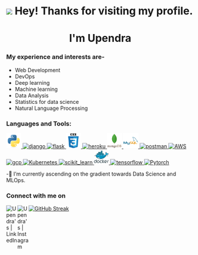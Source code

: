 <h1><img src="https://emojis.slackmojis.com/emojis/images/1531849430/4246/blob-sunglasses.gif?1531849430" width="30"/> Hey! Thanks for visiting my profile.</h1>
<h1 align="center">I'm Upendra</h1>

### My experience and interests are-
* Web Development 
* DevOps
* Deep learning
* Machine learning
* Data Analysis
* Statistics for data science
* Natural Language Processing

<h3 align="left">Languages and Tools:</h3>
<p align="left"><a href="https://www.python.org" target="_blank"> <img
        src="https://raw.githubusercontent.com/devicons/devicon/master/icons/python/python-original.svg" alt="python"
        width="40" height="40"/> </a>
    <a href="https://www.djangoproject.com/" target="_blank"> <img
        src="https://brandeps.com/logo-download/D/Django-logo-vector-01.svg" alt="django" width="40" height="40"/>
</a>
    <a href="https://flask.palletsprojects.com/" target="_blank"> <img
        src="https://www.vectorlogo.zone/logos/pocoo_flask/pocoo_flask-icon.svg" alt="flask" width="40" height="40"/>
</a>
    <a href="https://www.w3schools.com/css/" target="_blank"> <img
        src="https://raw.githubusercontent.com/devicons/devicon/master/icons/css3/css3-original-wordmark.svg" alt="css3"
        width="40" height="40"/> </a><a href="https://heroku.com" target="_blank"> <img src="https://www.vectorlogo.zone/logos/heroku/heroku-icon.svg"
                                                        alt="heroku" width="40" height="40"/> </a> <a
        href="https://www.mongodb.com/" target="_blank"> <img
        src="https://raw.githubusercontent.com/devicons/devicon/master/icons/mongodb/mongodb-original-wordmark.svg"
        alt="mongodb" width="40" height="40"/> </a> <a href="https://www.mysql.com/" target="_blank"> <img
        src="https://raw.githubusercontent.com/devicons/devicon/master/icons/mysql/mysql-original-wordmark.svg"
        alt="mysql" width="40" height="40"/> </a><a href="https://postman.com" target="_blank"> <img
        src="https://www.vectorlogo.zone/logos/getpostman/getpostman-icon.svg" alt="postman" width="40" height="40"/>
</a>  <a href="https://aws.amazon.com/" target="_blank"><img
        src="https://brandeps.com/icon-download/A/Amazon-aws-icon-vector-01.svg" alt="AWS" width="40"
        height="40"/> </a> <a href="https://console.cloud.google.com/" target="_blank"><img
        src="https://brandeps.com/logo-download/G/Google-Cloud-logo-vector-01.svg" alt="gcp" width="40" height="40"/>
</a><a href="https://kubernetes.io/" target="_blank"><img
        src="https://brandeps.com/icon-download/K/Kubernetes-icon-vector-02.svg" alt="Kubernetes" width="40" height="40"/>
</a> <a href="https://scikit-learn.org/" target="_blank"> <img
        src="https://upload.wikimedia.org/wikipedia/commons/0/05/Scikit_learn_logo_small.svg" alt="scikit_learn"
        width="40" height="40"/> </a><a
        href="https://www.docker.com/" target="_blank"> <img
        src="https://raw.githubusercontent.com/devicons/devicon/master/icons/docker/docker-original-wordmark.svg"
        alt="docker" width="40" height="40"/> </a>
    <a href="https://www.tensorflow.org/" target="_blank"> <img
            src="https://www.vectorlogo.zone/logos/tensorflow/tensorflow-icon.svg" alt="tensorflow" width="40"
            height="40"/> </a>
    <a href="https://pytorch.org/" target="_blank"> <img
            src="https://miro.medium.com/max/1200/1*bBS_lYMoWhiyJf733Bghwg.jpeg" alt="Pytorch" width="50" height="40"/>
    </a> 
  
  
 -🌱 I’m currently ascending on the gradient towards Data Science and MLOps.
  
  ### Connect with me on
 [<img align="left" alt="Upendra's | LinkedIn" width="30px" src="https://img.icons8.com/color/48/000000/linkedin.png" />][linkedin]
 [<img align="left" alt="Upendra's | Instagram" width="30px" src="https://img.icons8.com/fluent/48/000000/instagram-new.png" />][Instagram]

  
  
  [linkedin]: https://www.linkedin.com/in/upendra243/
  [Instagram]: https://www.instagram.com/upendra243/

<!---
- 👋 Hi, I’m @upendra243
- 👀 I’m interested in ...
- 🌱 I’m currently learning ...
- 💞️ I’m looking to collaborate on ...
- 📫 How to reach me ...


upendra243/upendra243 is a ✨ special ✨ repository because its `README.md` (this file) appears on your GitHub profile.
You can click the Preview link to take a look at your changes.
--->
 [![GitHub Streak](http://github-readme-streak-stats.herokuapp.com?user=upendra243&theme=dracula&hide_border=true&date_format=M%20j%5B%2C%20Y%5D)](https://git.io/streak-stats)
